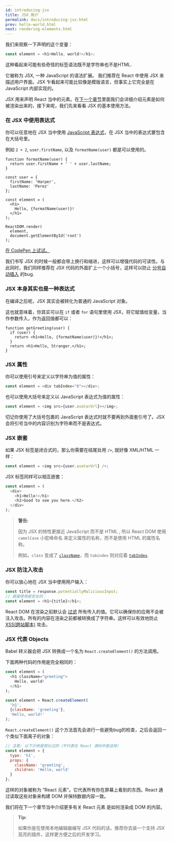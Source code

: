 ```yaml
---
id: introducing-jsx
title: JSX 简介
permalink: docs/introducing-jsx.html
prev: hello-world.html
next: rendering-elements.html
---
```


我们来观察一下声明的这个变量：

```js
const element = <h1>Hello, world!</h1>;
```

这种看起来可能有些奇怪的标签语法既不是字符串也不是HTML.

它被称为 JSX, 一种 JavaScript 的语法扩展。 我们推荐在 React 中使用 JSX 来描述用户界面。JSX 乍看起来可能比较像是模版语言，但事实上它完全是在 JavaScript 内部实现的。

JSX 用来声明 React 当中的元素。在[下一个章节](/react/docs/rendering-elements.html)里面我们会详细介绍元素是如何被渲染出来的，接下来呢，我们先来看看 JSX 的基本使用方法。

### 在 JSX 中使用表达式

 你可以任意地在 JSX 当中使用 [JavaScript 表达式](https://developer.mozilla.org/en-US/docs/Web/JavaScript/Guide/Expressions_and_Operators#Expressions)，在 JSX 当中的表达式要包含在大括号里。

 例如 `2 + 2`, `user.firstName`, 以及 `formatName(user)` 都是可以使用的。

```js{12}
function formatName(user) {
  return user.firstName + ' ' + user.lastName;
}

const user = {
  firstName: 'Harper',
  lastName: 'Perez'
};

const element = (
  <h1>
    Hello, {formatName(user)}!
  </h1>
);

ReactDOM.render(
  element,
  document.getElementById('root')
);
```

[在 CodePen 上试试。](http://codepen.io/gaearon/pen/PGEjdG?editors=0010)

我们书写 JSX 的时候一般都会带上换行和缩进，这样可以增强代码的可读性。与此同时，我们同样推荐在 JSX 代码的外面扩上一个小括号，这样可以防止 [分号自动插入](http://stackoverflow.com/q/2846283) 的bug.

### JSX 本身其实也是一种表达式

在编译之后呢，JSX 其实会被转化为普通的 JavaScript 对象。

这也就意味着，你其实可以在 `if` 或者 `for` 语句里使用 JSX，将它赋值给变量，当作参数传入，作为返回值都可以：

```js{3,5}
function getGreeting(user) {
  if (user) {
    return <h1>Hello, {formatName(user)}!</h1>;
  }
  return <h1>Hello, Stranger.</h1>;
}
```

### JSX 属性

你可以使用引号来定义以字符串为值的属性：

```js
const element = <div tabIndex="0"></div>;
```

也可以使用大括号来定义以 JavaScript 表达式为值的属性：

```js
const element = <img src={user.avatarUrl}></img>;
```

切记你使用了大括号包裹的 JavaScript 表达式时就不要再到外面套引号了。JSX 会将引号当中的内容识别为字符串而不是表达式。

### JSX 嵌套

如果 JSX 标签是闭合式的，那么你需要在结尾处用 `/>`, 就好像 XML/HTML 一样：

```js
const element = <img src={user.avatarUrl} />;
```

JSX 标签同样可以相互嵌套：

```js
const element = (
  <div>
    <h1>Hello!</h1>
    <h2>Good to see you here.</h2>
  </div>
);
```

>**警告:**
>
>因为 JSX 的特性更接近 JavaScript 而不是 HTML , 所以 React DOM 使用 `camelCase` 小驼峰命名 来定义属性的名称，而不是使用 HTML 的属性名称。
>
>例如，`class` 变成了 [`className`](https://developer.mozilla.org/en-US/docs/Web/API/Element/className)，而 `tabindex` 则对应着 [`tabIndex`](https://developer.mozilla.org/en-US/docs/Web/API/HTMLElement/tabIndex).

### JSX 防注入攻击

你可以放心地在 JSX 当中使用用户输入：

```js
const title = response.potentiallyMaliciousInput;
// 直接使用是安全的：
const element = <h1>{title}</h1>;
```

React DOM 在渲染之前默认会 [过滤](http://stackoverflow.com/questions/7381974/which-characters-need-to-be-escaped-on-html) 所有传入的值。它可以确保你的应用不会被注入攻击。所有的内容在渲染之前都被转换成了字符串。这样可以有效地防止 [XSS(跨站脚本)](https://en.wikipedia.org/wiki/Cross-site_scripting) 攻击。

### JSX 代表 Objects

Babel 转义器会把 JSX 转换成一个名为 `React.createElement()` 的方法调用。

下面两种代码的作用是完全相同的：

```js
const element = (
  <h1 className="greeting">
    Hello, world!
  </h1>
);
```

```js
const element = React.createElement(
  'h1',
  {className: 'greeting'},
  'Hello, world!'
);
```

`React.createElement()` 这个方法首先会进行一些避免bug的检查，之后会返回一个类似下面离子的对象：

```js
// 注意: 以下示例是简化过的（不代表在 React 源码中是这样）
const element = {
  type: 'h1',
  props: {
    className: 'greeting',
    children: 'Hello, world'
  }
};
```

这样的对象被称为 “React 元素”。它代表所有你在屏幕上看到的东西。React 通过读取这些对象来构建 DOM 并保持数据内容一致。

我们将在下一个章节当中介绍更多有关 React 元素 是如何渲染成 DOM 的内容。

>**Tip:**
>
>如果你是在使用本地编辑器编写 JSX 代码的话，推荐你去装一个支持 JSX 高亮的插件，这样更方便之后的开发学习。

